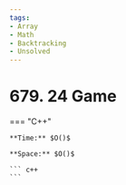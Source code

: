 ```yaml
---
tags:
- Array
- Math
- Backtracking
- Unsolved
---
```



# 679. 24 Game

=== "C++"

    **Time:** $O()$

    **Space:** $O()$

    ``` c++
    ```